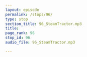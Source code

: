 ```yaml
---
layout: episode
permalink: /stops/96/
type: stop
section_title: 96_SteamTractor.mp3
title: 
page_rank: 96
stop_id: 96
audio_file: 96_SteamTractor.mp3

---
```

